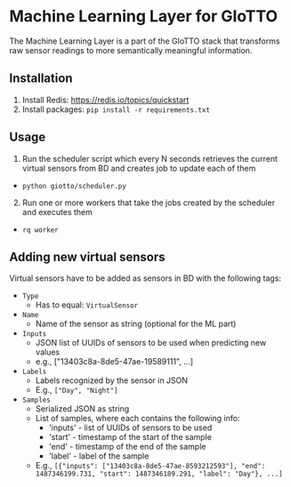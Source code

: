 Machine Learning Layer for GIoTTO
=================================

The Machine Learning Layer is a part of the GIoTTO stack that transforms
raw sensor readings to more semantically meaningful information.

## Installation

1. Install Redis: https://redis.io/topics/quickstart
2. Install packages: `pip install -r requirements.txt`

## Usage

1. Run the scheduler script which every N seconds retrieves the current virtual
   sensors from BD and creates job to update each of them
  - `python giotto/scheduler.py`
2. Run one or more workers that take the jobs created by the scheduler and executes
   them
  - `rq worker`

## Adding new virtual sensors

Virtual sensors have to be added as sensors in BD with the following tags:

- `Type`
  - Has to equal: `VirtualSensor`
- `Name`
  - Name of the sensor as string (optional for the ML part)
- `Inputs`
  - JSON list of UUIDs of sensors to be used when predicting new values
  - e.g.,  ["13403c8a-8de5-47ae-19589111", ...]
- `Labels`
  - Labels recognized by the sensor in JSON
  - E.g., `["Day", "Night"]`
- `Samples`
  - Serialized JSON as string
  - List of samples, where each contains the following info:
    - 'inputs' - list of UUIDs of sensors to be used
    - 'start' - timestamp of the start of the sample
    - 'end' - timestamp of the end of the sample
    - 'label' - label of the sample
  - E.g., `[{"inputs": ["13403c8a-8de5-47ae-8593212593"], "end": 1487346199.731, "start": 1487346189.291, "label": "Day"}, ...]`
